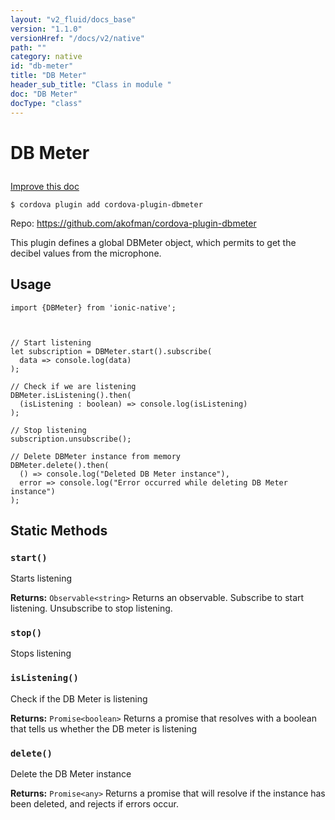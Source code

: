 ```yaml
---
layout: "v2_fluid/docs_base"
version: "1.1.0"
versionHref: "/docs/v2/native"
path: ""
category: native
id: "db-meter"
title: "DB Meter"
header_sub_title: "Class in module "
doc: "DB Meter"
docType: "class"
---
```









<h1 class="api-title">

  
  DB Meter
  

  

  

</h1>

<a class="improve-v2-docs" href='http://github.com/driftyco/ionic-native/edit/master/src/plugins/dbmeter.ts#L1'>
  Improve this doc
</a>





<!-- decorators -->

<pre><code>$ cordova plugin add cordova-plugin-dbmeter</code></pre>
<p>Repo:
  <a href="https://github.com/akofman/cordova-plugin-dbmeter">
    https://github.com/akofman/cordova-plugin-dbmeter
  </a>
</p>




<!-- description -->

<p>This plugin defines a global DBMeter object, which permits to get the decibel values from the microphone.</p>

<!-- @usage tag -->

<h2>Usage</h2>

<pre><code class="lang-ts">import {DBMeter} from &#39;ionic-native&#39;;



// Start listening
let subscription = DBMeter.start().subscribe(
  data =&gt; console.log(data)
);

// Check if we are listening
DBMeter.isListening().then(
  (isListening : boolean) =&gt; console.log(isListening)
);

// Stop listening
subscription.unsubscribe();

// Delete DBMeter instance from memory
DBMeter.delete().then(
  () =&gt; console.log(&quot;Deleted DB Meter instance&quot;),
  error =&gt; console.log(&quot;Error occurred while deleting DB Meter instance&quot;)
);
</code></pre>




<!-- @property tags -->
<h2>Static Methods</h2>
<div id="start"></div>
<h3><code>start()</code>

</h3>



Starts listening






<div class="return-value" markdown="1">
  <i class="icon ion-arrow-return-left"></i>
  <b>Returns:</b> 
<code>Observable&lt;string&gt;</code> Returns an observable. Subscribe to start listening. Unsubscribe to stop listening.
</div>



<div id="stop"></div>
<h3><code>stop()</code>

</h3>

Stops listening








<div id="isListening"></div>
<h3><code>isListening()</code>

</h3>

Check if the DB Meter is listening






<div class="return-value" markdown="1">
  <i class="icon ion-arrow-return-left"></i>
  <b>Returns:</b> 
<code>Promise&lt;boolean&gt;</code> Returns a promise that resolves with a boolean that tells us whether the DB meter is listening
</div>



<div id="delete"></div>
<h3><code>delete()</code>

</h3>

Delete the DB Meter instance






<div class="return-value" markdown="1">
  <i class="icon ion-arrow-return-left"></i>
  <b>Returns:</b> 
<code>Promise&lt;any&gt;</code> Returns a promise that will resolve if the instance has been deleted, and rejects if errors occur.
</div>




<!-- methods on the class --><!-- related link --><!-- end content block -->


<!-- end body block -->

